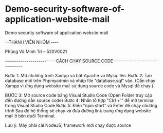 # Demo-security-software-of-application-website-mail
Demo security software of application website mail


--THÀNH VIÊN NHÓM ----

Phùng Võ Minh Trí – 520V0021



--------------------------CÁCH CHẠY SOURCE CODE--------------------------------

Bước 1: Mở chương trình Xampp và bật Apache và Mysql lên.
Bước 2: Tạo database mới trên Phpmyadmin và nhập file "database.sql" vào.
(Cần chạy Xampp vì ứng dụng website mail sử dụng source code và Mysql để chạy ) 

BƯỚC 3: Mở source code bằng Visual Studio Code (Open Folder truy cập đến đường dẫn source code) 
Bước 4: Nhấn tổ hợp "Ctrl +`" để mở terminal trong Visual Studio Code
Bước 5: Điền "npm start" và Enter để chạy chương trình
Sau đó hệ thống sẽ chạy và đưa đường link trang ứng dụng website mail ở bên dưới Terminal.

Lưu ý: Máy phải cài NodeJS, framework mới chạy được source


